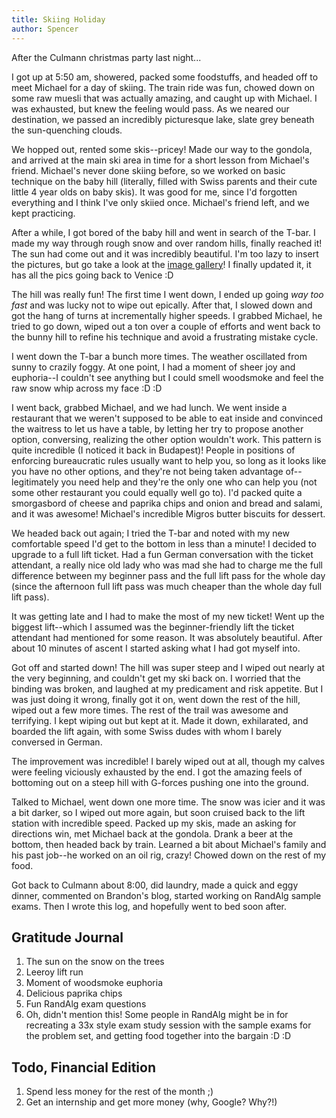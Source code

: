 ```yaml
---
title: Skiing Holiday
author: Spencer
---
```


After the Culmann christmas party last night...

I got up at 5:50 am, showered, packed some foodstuffs, and headed off to meet Michael for a day of skiing. The train ride was fun, chowed down on some raw muesli that was actually amazing, and caught up with Michael. I was exhausted, but knew the feeling would pass. As we neared our destination, we passed an incredibly picturesque lake, slate grey beneath the sun-quenching clouds.

We hopped out, rented some skis--pricey! Made our way to the gondola, and arrived at the main ski area in time for a short lesson from Michael's friend. Michael's never done skiing before, so we worked on basic technique on the baby hill (literally, filled with Swiss parents and their cute little 4 year olds on baby skis). It was good for me, since I'd forgotten everything and I think I've only skiied once. Michael's friend left, and we kept practicing.

After a while, I got bored of the baby hill and went in search of the T-bar. I made my way through rough snow and over random hills, finally reached it! The sun had come out and it was incredibly beautiful. I'm too lazy to insert the pictures, but go take a look at the [image gallery](https://photos.app.goo.gl/Lq7ncLU6Wt2UCwO02)! I finally updated it, it has all the pics going back to Venice :D

The hill was really fun! The first time I went down, I ended up going *way too fast* and was lucky not to wipe out epically. After that, I slowed down and got the hang of turns at incrementally higher speeds. I grabbed Michael, he tried to go down, wiped out a ton over a couple of efforts and went back to the bunny hill to refine his technique and avoid a frustrating mistake cycle.

I went down the T-bar a bunch more times. The weather oscillated from sunny to crazily foggy. At one point, I had a moment of sheer joy and euphoria--I couldn't see anything but I could smell woodsmoke and feel the raw snow whip across my face :D :D

I went back, grabbed Michael, and we had lunch. We went inside a restaurant that we weren't supposed to be able to eat inside and convinced the waitress to let us have a table, by letting her try to propose another option, conversing, realizing the other option wouldn't work. This pattern is quite incredible (I noticed it back in Budapest)! People in positions of enforcing bureaucratic rules usually want to help you, so long as it looks like you have no other options, and they're not being taken advantage of--legitimately you need help and they're the only one who can help you (not some other restaurant you could equally well go to). I'd packed quite a smorgasbord of cheese and paprika chips and onion and bread and salami, and it was awesome! Michael's incredible Migros butter biscuits for dessert.

We headed back out again; I tried the T-bar and noted with my new comfortable speed I'd get to the bottom in less than a minute! I decided to upgrade to a full lift ticket. Had a fun German conversation with the ticket attendant, a really nice old lady who was mad she had to charge me the full difference between my beginner pass and the full lift pass for the whole day (since the afternoon full lift pass was much cheaper than the whole day full lift pass).

It was getting late and I had to make the most of my new ticket! Went up the biggest lift--which I assumed was the beginner-friendly lift the ticket attendant had mentioned for some reason. It was absolutely beautiful. After about 10 minutes of ascent I started asking what I had got myself into.

Got off and started down! The hill was super steep and I wiped out nearly at the very beginning, and couldn't get my ski back on. I worried that the binding was broken, and laughed at my predicament and risk appetite. But I was just doing it wrong, finally got it on, went down the rest of the hill, wiped out a few more times. The rest of the trail was awesome and terrifying. I kept wiping out but kept at it. Made it down, exhilarated, and boarded the lift again, with some Swiss dudes with whom I barely conversed in German.

The improvement was incredible! I barely wiped out at all, though my calves were feeling viciously exhausted by the end. I got the amazing feels of bottoming out on a steep hill with G-forces pushing one into the ground.

Talked to Michael, went down one more time. The snow was icier and it was a bit darker, so I wiped out more again, but soon cruised back to the lift station with incredible speed. Packed up my skis, made an asking for directions win, met Michael back at the gondola. Drank a beer at the bottom, then headed back by train. Learned a bit about Michael's family and his past job--he worked on an oil rig, crazy! Chowed down on the rest of my food.

Got back to Culmann about 8:00, did laundry, made a quick and eggy dinner, commented on Brandon's blog, started working on RandAlg sample exams. Then I wrote this log, and hopefully went to bed soon after.

## Gratitude Journal
1. The sun on the snow on the trees
2. Leeroy lift run
3. Moment of woodsmoke euphoria
4. Delicious paprika chips
5. Fun RandAlg exam questions
6. Oh, didn't mention this! Some people in RandAlg might be in for recreating a 33x style exam study session with the sample exams for the problem set, and getting food together into the bargain :D :D

## Todo, Financial Edition
1. Spend less money for the rest of the month ;)
2. Get an internship and get more money (why, Google? Why?!)




